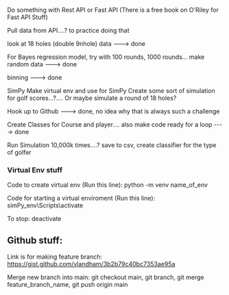 Do something with Rest API or Fast API
    (There is a free book on O'Riley for Fast API Stuff)

Pull data from API....? to practice doing that

look at 18 holes (double 9nhole) data ---> done 

For Bayes regression model, try with 100 rounds, 1000 rounds... make random data ---> done

binning ---> done 

SimPy
    Make virtual env and use for SimPy
    Create some sort of simulation for golf scores...?.... Or maybe simulate a round of 18 holes?

Hook up to Github ---> done, no idea why that is always such a challenge

Create Classes for Course and player.... also make code ready for a loop ----> done

Run Simulation 10,000k times....? save to csv, create classifier for the type of golfer



### Virtual Env stuff 
Code to create virtual env (Run this line):
python -m venv name_of_env

Code for starting a virtual enviroment (Run this line):
simPy_env\Scripts\activate

To stop: 
deactivate


## Github stuff:

Link is for making feature branch: https://gist.github.com/vlandham/3b2b79c40bc7353ae95a

Merge new branch into main: git checkout main, git branch, git merge feature_branch_name, git push origin main